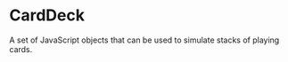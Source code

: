 CardDeck
========

A set of JavaScript objects that can be used to simulate stacks of playing cards.
